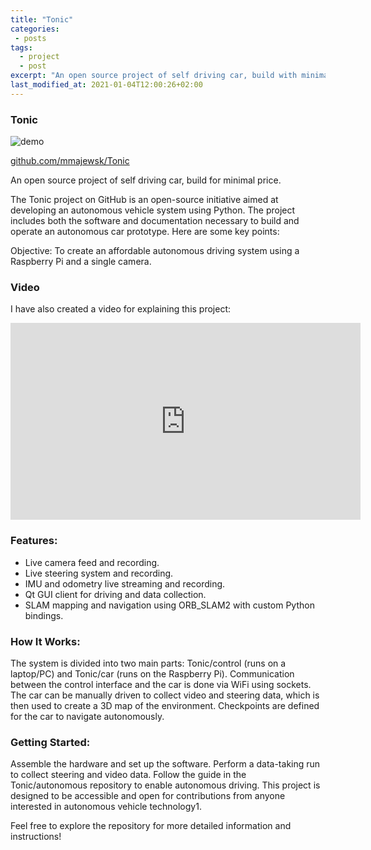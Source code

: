 ```yaml
---
title: "Tonic"
categories:
 - posts
tags:
  - project
  - post
excerpt: "An open source project of self driving car, build with minimal hardware."
last_modified_at: 2021-01-04T12:00:26+02:00
---
```


### Tonic 

![demo](https://imgur.com/HAA9xJo.gif)
  
[github.com/mmajewsk/Tonic](https://github.com/mmajewsk/Tonic)

An open source project of self driving car, build for minimal price.

The Tonic project on GitHub is an open-source initiative aimed at developing an autonomous vehicle system using Python. The project includes both the software and documentation necessary to build and operate an autonomous car prototype. Here are some key points:

Objective: To create an affordable autonomous driving system using a Raspberry Pi and a single camera.
### Video

I have also created a video for explaining this project:

<iframe width="560" height="315" src="https://www.youtube.com/embed/u7oDqWJhXR0?si=BegA3prAUQ4mQzby" title="YouTube video player" frameborder="0" allow="accelerometer; autoplay; clipboard-write; encrypted-media; gyroscope; picture-in-picture; web-share" referrerpolicy="strict-origin-when-cross-origin" allowfullscreen></iframe>

### Features:
- Live camera feed and recording.
- Live steering system and recording.
- IMU and odometry live streaming and recording.
- Qt GUI client for driving and data collection.
- SLAM mapping and navigation using ORB_SLAM2 with custom Python bindings.

### How It Works:
The system is divided into two main parts: Tonic/control (runs on a laptop/PC) and Tonic/car (runs on the Raspberry Pi).
Communication between the control interface and the car is done via WiFi using sockets.
The car can be manually driven to collect video and steering data, which is then used to create a 3D map of the environment.
Checkpoints are defined for the car to navigate autonomously.

### Getting Started:
Assemble the hardware and set up the software.
Perform a data-taking run to collect steering and video data.
Follow the guide in the Tonic/autonomous repository to enable autonomous driving.
This project is designed to be accessible and open for contributions from anyone interested in autonomous vehicle technology1.

Feel free to explore the repository for more detailed information and instructions!